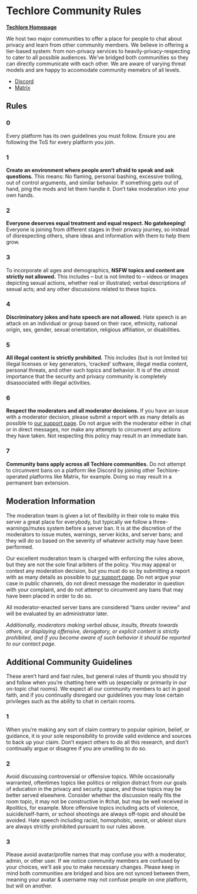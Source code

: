 # Techlore Community Rules
**[Techlore Homepage](https://techlore.tech)**

We host two major communities to offer a place for people to chat about privacy and learn from other community members. We believe in offering a tier-based system: from non-privacy services to heavily-privacy-respecting to cater to all possible audiences. We've bridged both communities so they can directly communicate with each other. We are aware of varying threat models and are happy to accomodate community memebrs of all levels.
 * [Discord](https://discord.techlore.tech)
 * [Matrix](https://matrix.techlore.tech)
 
 
## Rules
 
### 0
Every platform has its own guidelines you must follow. Ensure you are following the ToS for every platform you join.

### 1
**Create an environment where people aren’t afraid to speak and ask questions.** This means: No flaming, personal bashing, excessive trolling, out of control arguments, and similar behavior. If something gets out of hand, ping the mods and let them handle it. Don’t take moderation into your own hands.
 
### 2
**Everyone deserves equal treatment and equal respect. No gatekeeping!** Everyone is joining from different stages in their privacy journey, so instead of disrespecting others, share ideas and information with them to help them grow.
 
### 3
To incorporate all ages and demographics, **NSFW topics and content are strictly not allowed.** This includes – but is not limited to – videos or images depicting sexual actions, whether real or illustrated; verbal descriptions of  sexual acts; and any other discussions related to these topics.
 
### 4
**Discriminatory jokes and hate speech are not allowed.** Hate speech is an attack on an individual or group based on their race, ethnicity, national origin, sex, gender, sexual orientation, religious affiliation, or disabilities.
 
### 5
**All illegal content is strictly prohibited.** This includes (but is not limited to) illegal licenses or key generators, ‘cracked’ software, illegal media content, personal threats, and other such topics and behavior. It is of the utmost importance that the security and privacy community is completely disassociated with illegal activities.

### 6
**Respect the moderators and all moderator decisions.** If you have an issue with a moderator decision, please submit a report with as many details as possible to [our support page](https://techlore.tech/contact). Do not argue with the moderator either in chat or in direct messages, nor make any attempts to circumvent any actions they have taken. Not respecting this policy may result in an immediate ban.

### 7
**Community bans apply across all Techlore communities.** Do not attempt to circumvent bans on a platform like Discord by joining other Techlore-operated platforms like Matrix, for example. Doing so may result in a permanent ban extension.

## Moderation Information

The moderation team is given a lot of flexibility in their role to make this server a great place for everybody, but typically we follow a three-warnings/mutes system before a server ban. It is at the discretion of the moderators to issue mutes, warnings, server kicks, and server bans; and they will do so based on the severity of whatever activity may have been performed.

Our excellent moderation team is charged with enforcing the rules above, but they are not the sole final arbiters of the policy. You may appeal or contest any moderation decision, but you must do so by submitting a report with as many details as possible to [our support page](https://techlore.tech/contact). Do not argue your case in public channels, do not direct message the moderator in question with your complaint, and do not attempt to circumvent any bans that may have been placed in order to do so.

All moderator-enacted server bans are considered “bans under review” and will be evaluated by an administrator later.

*Additionally, moderators making verbal abuse, insults, threats towards others, or displaying offensive, derogatory, or explicit content is strictly prohibited, and if you become aware of such behavior it should be reported to our contact page.*

## Additional Community Guidelines

These aren’t hard and fast rules, but general rules of thumb you should try and follow when you’re chatting here with us (especially or primarily in our on-topic chat rooms). We expect all our community members to act in good faith, and if you continually disregard our guidelines you may lose certain privileges such as the ability to chat in certain rooms.

### 1 
When you’re making any sort of claim contrary to popular opinion, belief, or guidance, it is your sole responsibility to provide valid evidence and sources to back up your claim. Don’t expect others to do all this research, and don’t continually argue or disagree if you are unwilling to do so.

### 2
Avoid discussing controversial or offensive topics. While occasionally warranted, oftentimes topics like politics or religion distract from our goals of education in the privacy and security space, and those topics may be better served elsewhere. Consider whether the discussion really fits the room topic, it may not be constructive in #chat, but may be well received in #politics, for example. More offensive topics including acts of violence, suicide/self-harm, or school shootings are always off-topic and should be avoided. Hate speech including racist, homophobic, sexist, or ableist slurs are always strictly prohibited pursuant to our rules above.

### 3
Please avoid avatar/profile names that may confuse you with a moderator, admin, or other user. If we notice community members are confused by your choices, we'll ask you to make necessary changes. Please keep in mind both communities are bridged and bios are not synced between them, meaning your avatar & username may not confuse people on one platform, but will on another.

